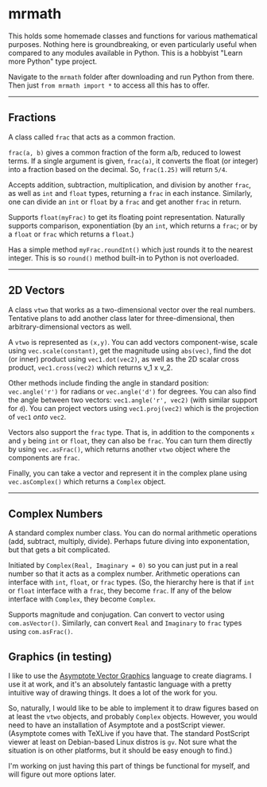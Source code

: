 # mrmath

This holds some homemade classes and functions for various mathematical purposes. Nothing here is groundbreaking, or even particularly useful when compared to any modules available in Python. This is a hobbyist "Learn more Python" type project.

Navigate to the `mrmath` folder after downloading and run Python from there. Then just
``from mrmath import *``
to access all this has to offer.

---

## Fractions

A class called `frac` that acts as a common fraction.

`frac(a, b)` gives a common fraction of the form a/b, reduced to lowest terms.
If a single argument is given, `frac(a)`, it converts the float (or integer) into a fraction based on the decimal. So, `frac(1.25)` will return `5/4`.

Accepts addition, subtraction, multiplication, and division by another `frac`, as well as `int` and `float` types, returning a `frac` in each instance. Similarly, one can divide an `int` or `float` by a `frac` and get another `frac` in return.

Supports `float(myFrac)` to get its floating point representation. Naturally supports comparison, exponentiation (by an `int`, which returns a `frac`; or by a `float` or `frac` which returns a `float`.)

Has a simple method `myFrac.roundInt()` which just rounds it to the nearest integer. This is so `round()` method built-in to Python is not overloaded.

---

## 2D Vectors

A class `vtwo` that works as a two-dimensional vector over the real numbers. Tentative plans to add another class later for three-dimensional, then arbitrary-dimensional vectors as well.

A `vtwo` is represented as `(x,y)`. You can add vectors component-wise, scale using `vec.scale(constant)`, get the magnitude using `abs(vec)`, find the dot (or inner) product using `vec1.dot(vec2)`, as well as the 2D scalar cross product, `vec1.cross(vec2)` which returns v_1 x v_2.

Other methods include finding the angle in standard position: `vec.angle('r')` for radians or `vec.angle('d')` for degrees. You can also find the angle between two vectors: `vec1.angle('r', vec2)` (with similar support for `d`). You can project vectors using `vec1.proj(vec2)` which is the projection of `vec1` *onto* `vec2`.

Vectors also support the `frac` type. That is, in addition to the components `x` and `y` being `int` or `float`, they can also be `frac`. You can turn them directly by using `vec.asFrac()`, which returns another `vtwo` object where the components are `frac`.

Finally, you can take a vector and represent it in the complex plane using `vec.asComplex()` which returns a `Complex` object.

---

## Complex Numbers

A standard complex number class. You can do normal arithmetic operations (add, subtract, multiply, divide). Perhaps future diving into exponentation, but that gets a bit complicated.

Initiated by `Complex(Real, Imaginary = 0)` so you can just put in a real number so that it acts as a complex number. Arithmetic operations can interface with `int`, `float`, or `frac` types. (So, the hierarchy here is that if `int` or `float` interface with a `frac`, they become `frac`. If any of the below interface with `Complex`, they become `Complex`.

Supports magnitude and conjugation. Can convert to vector using `com.asVector()`. Similarly, can convert `Real` and `Imaginary` to `frac` types using `com.asFrac()`.

## Graphics (in testing)

I like to use the [Asymptote Vector Graphics](http://asymptote.sourceforge.net) language to create diagrams. I use it at work, and it's an absolutely fantastic language with a pretty intuitive way of drawing things. It does a lot of the work for you.

So, naturally, I would like to be able to implement it to draw figures based on at least the `vtwo` objects, and probably `Complex` objects. However, you would need to have an installation of Asymptote and a postScript viewer. (Asymptote comes with TeXLive if you have that. The standard PostScript viewer at least on Debian-based Linux distros is `gv`. Not sure what the situation is on other platforms, but it should be easy enough to find.)

I'm working on just having this part of things be functional for myself, and will figure out more options later.
